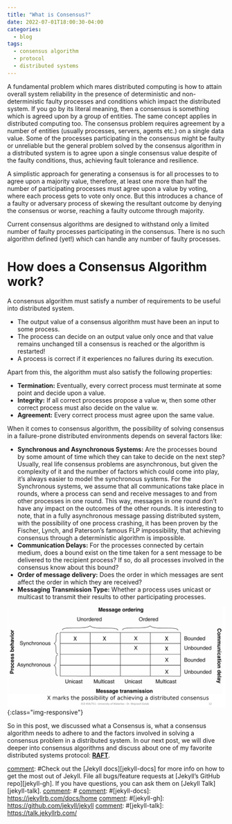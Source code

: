 ```yaml
---
title: "What is Consensus?"
date: 2022-07-01T18:00:30-04:00
categories:
  - blog
tags:
  - consensus algorithm
  - protocol
  - distributed systems 
---
```


A fundamental problem which mares distributed computing is how to attain overall system reliability in the presence of deterministic and non-deterministic faulty processes and conditions which impact the distributed system. If you go by its literal meaning, then a consensus is something which is agreed upon by a group of entities. The same concept applies in distributed computing too. The consensus problem requires agreement by a number of entities (usually processes, servers, agents etc.) on a single data value. Some of the processes participating in the consensus might be faulty or unreliable but the general problem solved by the consensus algorithm in a distributed system is to agree upon a single consensus value despite of the faulty conditions, thus, achieving fault tolerance and resilience.

A simplistic approach for generating a consensus is for all processes to to agree upon a majority value, therefore, at least one more than half the number of participating processes must agree upon a value by voting, where each process gets to vote only once. But this introduces a chance of a faulty or adversary process of skewing the resultant outcome by denying the consensus or worse, reaching a faulty outcome through majority.

Current consensus algorithms are designed to withstand only a limited number of faulty processes participating in the consensus. There is no such algorithm defined (yet!) which can handle any number of faulty processes.

# __How does a Consensus Algorithm work?__

A consensus algorithm must satisfy a number of requirements to be useful into distributed system.
* The output value of a consensus algorithm must have been an input to some process.
* The process can decide on an output value only once and that value remains unchanged till a consensus is reached or the algorithm is restarted!
* A process is correct if it experiences no failures during its execution.

Apart from this, the algorithm must also satisfy the following properties:
* **Termination:**
    Eventually, every correct process must terminate at some point and decide upon a value.
* **Integrity:**
    If all correct processes propose a value w, then some other correct process must also decide on the value w.
* **Agreement:**
    Every correct process must agree upon the same value.
          
When it comes to consensus algorithm, the possibility of solving consensus in a failure-prone distributed environments depends on several factors like:
* **Synchronous and Asynchronous Systems:**
    Are the processes bound by some amount of time which they can take to decide on the next step? Usually, real life consensus problems are asynchronous, but given the complexity of it and the number of factors which could come into play, it’s always easier to model the synchronous systems. For the Synchronous systems, we assume that all communications take place in rounds, where a process can send and receive messages to and from other processes in one round. This way, messages in one round don’t have any impact on the outcomes of the other rounds.
      It is interesting to note, that in a fully asynchronous message passing distributed system, with the possibility of one process crashing, it has been proven by the Fischer, Lynch, and Paterson’s famous FLP impossibility, that achieving consensus through a deterministic algorithm is impossible.
* **Communication Delays:**
    For the processes connected by certain medium, does a bound exist on the time taken for a sent message to be delivered to the recipient process? If so, do all processes involved in the consensus know about this bound?
* **Order of message delivery:**
    Does the order in which messages are sent affect the order in which they are received?
* **Messaging Transmission Type:**
    Whether a process uses unicast or multicast to transmit their results to other participating processes.

![Possibility of Achieving Distributed Consensus](/assets/images/possibility.png){:class="img-responsive"}

So in this post, we discussed what a Consensus is, what a consensus algorithm needs to adhere to and the factors involved in solving a consensus problem in a distributed system. In our next post, we will dive deeper into consensus algorithms and discuss about one of my favorite distributed systems protocol: **[RAFT](https://www.samarthjain.dev/blog/RAFT_protocol/)**.

[comment]: #
[comment]: #Check out the [Jekyll docs][jekyll-docs] for more info on how to get the most out of Jekyll. File all bugs/feature requests at [Jekyll’s GitHub repo][jekyll-gh]. If you have questions, you can ask them on [Jekyll Talk][jekyll-talk].
[comment]: #
[comment]: #[jekyll-docs]: https://jekyllrb.com/docs/home
[comment]: #[jekyll-gh]:   https://github.com/jekyll/jekyll
[comment]: #[jekyll-talk]: https://talk.jekyllrb.com/
